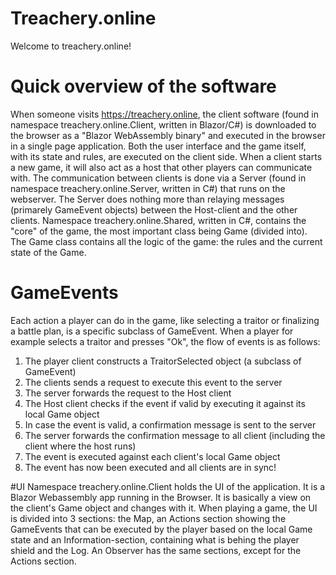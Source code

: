 # Treachery.online

Welcome to treachery.online!

# Quick overview of the software
When someone visits https://treachery.online, the client software (found in namespace treachery.online.Client, written in Blazor/C#) is downloaded to the browser as a "Blazor WebAssembly binary" and executed in the browser in a single page application. Both the user interface and the game itself, with its state and rules, are executed on the client side. When a client starts a new game, it will also act as a host that other players can communicate with. The communication between clients is done via a Server (found in namespace treachery.online.Server, written in C#) that runs on the webserver. The Server does nothing more than relaying messages (primarely GameEvent objects) between the Host-client and the other clients. Namespace treachery.online.Shared, written in C#, contains the "core" of the game, the most important class being Game (divided into). The Game class contains all the logic of the game: the rules and the current state of the Game.

# GameEvents
Each action a player can do in the game, like selecting a traitor or finalizing a battle plan, is a specific subclass of GameEvent. When a player for example selects a traitor and presses "Ok", the flow of events is as follows:
1. The player client constructs a TraitorSelected object (a subclass of GameEvent)
2. The clients sends a request to execute this event to the server
3. The server forwards the request to the Host client
4. The Host client checks if the event if valid by executing it against its local Game object
5. In case the event is valid, a confirmation message is sent to the server
6. The server forwards the confirmation message to all client (including the client where the host runs)
7. The event is executed against each client's local Game object
8. The event has now been executed and all clients are in sync!

#UI
Namespace treachery.online.Client holds the UI of the application. It is a Blazor Webassembly app running in the Browser. It is basically a view on the client's Game object and changes with it. When playing a game, the UI is divided into 3 sections: the Map, an Actions section showing the GameEvents that can be executed by the player based on the local Game state and an Information-section, containing what is behing the player shield and the Log. An Observer has the same sections, except for the Actions section.
